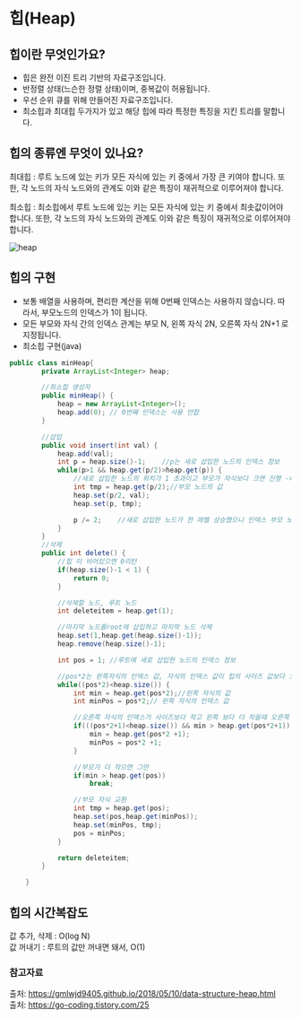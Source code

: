 # 힙(Heap)

## 힙이란 무엇인가요?
- 힙은 완전 이진 트리 기반의 자료구조입니다. 
- 반정렬 상태(느슨한 정렬 상태)이며, 중복값이 허용됩니다.
- 우선 순위 큐를 위해 만들어진 자료구조입니다.
- 최소힙과 최대힙 두가지가 있고 해당 힙에 따라 특정한 특징을 지킨 트리를 말합니다.

## 힙의 종류엔 무엇이 있나요?
최대힙 : 루트 노드에 있는 키가 모든 자식에 있는 키 중에서 가장 큰 키여야 합니다. 
        또한, 각 노드의 자식 노드와의 관계도 이와 같은 특징이 재귀적으로 이루어져야 합니다.  

최소힙 : 최소힙에서 루트 노드에 있는 키는 모든 자식에 있는 키 중에서 최솟값이어야 합니다. 
        또한, 각 노드의 자식 노드와의 관계도 이와 같은 특징이 재귀적으로 이루어져야합니다.  

![heap](https://user-images.githubusercontent.com/79966015/173710032-d8061fa9-622d-4099-b562-23fdd6bf3a76.PNG)

## 힙의 구현
- 보통 배열을 사용하며, 편리한 계산을 위해 0번째 인덱스는 사용하지 않습니다. 따라서, 부모노드의 인덱스가 1이 됩니다.
- 모든 부모와 자식 간의 인덱스 관계는 부모 N, 왼쪽 자식 2N, 오른쪽 자식 2N+1 로 지정됩니다.
- 최소힙 구현(java)
```java
public class minHeap{
        private ArrayList<Integer> heap;

        //최소힙 생성자
        public minHeap() {
            heap = new ArrayList<Integer>();
            heap.add(0); // 0번째 인덱스는 사용 안합
        }

        //삽입
        public void insert(int val) {
            heap.add(val);
            int p = heap.size()-1;    //p는 새로 삽입한 노드의 인덱스 정보
            while(p>1 && heap.get(p/2)>heap.get(p)) {
                //새로 삽입한 노드의 위치가 1 초과이고 부모가 자식보다 크면 진행 ->새로 삽입한 노드의 위치가 루트까지 가거나 새로 삽입한 노드가 부모보다 클때까지 진행
                int tmp = heap.get(p/2);//부모 노드의 값
                heap.set(p/2, val);
                heap.set(p, tmp);

                p /= 2;    //새로 삽입한 노드가 한 레벨 상승했으니 인덱스 부모 노드 인덱스 값으로 변경
            }
        }
        //삭제
        public int delete() {
            //힙 이 비어있으면 0리턴
            if(heap.size()-1 < 1) {
                return 0;
            }

            //삭제할 노드, 루트 노드
            int deleteitem = heap.get(1);

            //마지막 노드를root에 삽입하고 마지막 노드 삭제
            heap.set(1,heap.get(heap.size()-1));
            heap.remove(heap.size()-1);

            int pos = 1; //루트에 새로 삽입한 노드의 인덱스 정보

            //pos*2는 왼쪽자식의 인덱스 값, 자식의 인덱스 값이 힙의 사이즈 값보다 크다는것은 더이상 삽입할 위치를 벗어났다는뜻 
            while((pos*2)<heap.size()) {
                int min = heap.get(pos*2);//왼쪽 자식의 값
                int minPos = pos*2;// 왼쪽 자식의 인덱스 값

                //오른쪽 자식의 인덱스가 사이즈보다 작고 왼쪽 보다 더 작을때 오른쪽 자식을 부모와 바꿔줄 자식으로 지정
                if(((pos*2+1)<heap.size()) && min > heap.get(pos*2+1)) {    
                    min = heap.get(pos*2 +1);
                    minPos = pos*2 +1;
                }

                //부모가 더 작으면 그만
                if(min > heap.get(pos))
                    break;

                //부모 자식 교환
                int tmp = heap.get(pos);
                heap.set(pos,heap.get(minPos));
                heap.set(minPos, tmp);
                pos = minPos;
            }

            return deleteitem;
        }

    }
```

## 힙의 시간복잡도
값 추가, 삭제 : O(log N)  
값 꺼내기 : 루트의 값만 꺼내면 돼서, O(1)

### 참고자료
출처: https://gmlwjd9405.github.io/2018/05/10/data-structure-heap.html  
출처: https://go-coding.tistory.com/25